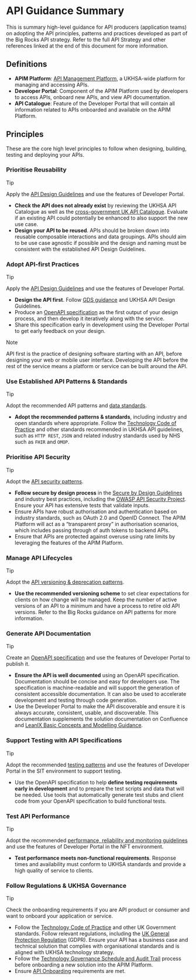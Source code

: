 # API Guidance Summary

This is summary high-level guidance for API producers (application teams) on adopting the API principles, patterns and practices developed as part of the Big Rocks API strategy. Refer to the full API Strategy and other references linked at the end of this document for more information. 

## Definitions

- **APIM Platform**: [API Management Platform](https://confluence.collab.test-and-trace.nhs.uk/display/BRP/API+Management+Solution+Design#APIManagementSolutionDesign-AzureAPI-M), a UKHSA-wide platform for managing and accessing APIs.
- **Developer Portal**: Component of the APIM Platform used by developers to access APIs, onboard new APIs, and view API documentation.
- **API Catalogue**: Feature of the Developer Portal that will contain all information related to APIs onboarded and available on the APIM Platform.

## Principles

These are the core high level principles to follow when designing, building, testing and deploying your APIs.

### Prioritise Reusability

> [!TIP]
> Apply the [API Design Guidelines](../api-design-guidelines/index.md) and use the features of Developer Portal.

- **Check the API does not already exist** by reviewing the UKHSA API Catalogue as well as the [cross-government UK API Catalogue](https://www.api.gov.uk/#uk-public-sector-apis). Evaluate if an existing API could potentially be enhanced to also support the new use case.
- **Design your API to be reused**. APIs should be broken down into reusable composable interactions and data groupings. APIs should aim to be use case agnostic if possible and the design and naming must be consistent with the established API Design Guidelines.

### Adopt API-first Practices

> [!TIP]
> Apply the [API Design Guidelines](../api-design-guidelines/index.md) and use the features of Developer Portal.

- **Design the API first**. Follow [GDS guidance](https://www.gov.uk/guidance/gds-api-technical-and-data-standards) and UKHSA API Design Guidelines.
- Produce an [OpenAPI specification](https://swagger.io/specification/) as the first output of your design process, and then develop it iteratively along with the service.
- Share this specification early in development using the Developer Portal to get early feedback on your design.

> [!NOTE]
> API first is the practice of designing software starting with an API, before designing your web or mobile user interface. Developing the API before the rest of the service means a platform or service can be built around the API.

### Use Established API Patterns & Standards

> [!TIP]
> Adopt the recommended API patterns and [data standards](../api-design-guidelines/data-standards.md).

- **Adopt the recommended patterns & standards**, including industry and open standards where appropriate. Follow the [Technology Code of Practice](https://www.gov.uk/guidance/the-technology-code-of-practice) and other standards recommended in UKHSA API guidelines, such as `HTTP REST`, `JSON` and related industry standards used by NHS such as `FHIR` and `OMOP`.  

### Prioritise API Security

> [!TIP]
> Adopt the [API security patterns](../api-design-guidelines/security.md).

- **Follow secure by design process** in the [Secure by Design Guidelines](https://www.security.gov.uk/policy-and-guidance/secure-by-design/) and industry best practices, including the [OWASP API Security Project](https://owasp.org/www-project-api-security/). Ensure your API has extensive tests that validate inputs.
- Ensure APIs have robust authorisation and authentication based on industry standards, such as OAuth 2.0 and OpenID Connect. The APIM Platform will act as a “transparent proxy” in authorisation scenarios, which includes passing through of auth tokens to backend APIs.
- Ensure that APIs are protected against overuse using rate limits by leveraging the features of the APIM Platform. 

### Manage API Lifecycles

> [!TIP]
> Adopt the [API versioning & deprecation patterns](../api-design-guidelines/versioning-and-deprecation.md).

- **Use the recommended versioning scheme** to set clear expectations for clients on how change will be managed. Keep the number of active versions of an API to a minimum and have a process to retire old API versions. Refer to the Big Rocks guidance on API patterns for more information.

### Generate API Documentation

> [!TIP]
> Create an [OpenAPI specification](../api-design-guidelines/api-specifications-and-documentation.md) and use the features of Developer Portal to publish it.

- **Ensure the API is well documented** using an OpenAPI specification. Documentation should be concise and easy for developers use. The specification is machine-readable and will support the generation of consistent accessible documentation. It can also be used to accelerate development and testing through code generation.
- Use the Developer Portal to make the API discoverable and ensure it is always accurate, consistent, usable, and discoverable. This documentation supplements the solution documentation on Confluence and [LeanIX Basic Concepts and Modelling Guidance](https://confluence.collab.test-and-trace.nhs.uk/display/AT/LeanIX+Basic+Concepts+and+Modelling+Guidance).

### Support Testing with API Specifications

> [!TIP]
> Adopt the recommended [testing patterns](../api-design-guidelines/testing.md) and use the features of Developer Portal in the SIT environment to support testing.

- Use the OpenAPI specification to help **define testing requirements early in development** and to prepare the test scripts and data that will be needed. Use tools that automatically generate test stubs and client code from your OpenAPI specification to build functional tests.

### Test API Performance

> [!TIP]
> Adopt the recommended [performance, reliability and monitoring guidelines](../api-design-guidelines/performance-reliability-monitoring.md) and use the features of Developer Portal in the NFT environment.

- **Test performance meets non-functional requirements**. Response times and availability must conform to UKHSA standards and provide a high quality of service to clients.

### Follow Regulations & UKHSA Governance

> [!TIP]
> Check the onboarding requirements if you are API product or consumer and want to onboard your application or service.

- Follow the [Technology Code of Practice](https://www.gov.uk/guidance/the-technology-code-of-practice) and other UK Government standards. Follow relevant regulations, including the [UK General Protection Regulation](https://ico.org.uk/for-organisations/uk-gdpr-guidance-and-resources/) (GDPR). Ensure your API has a business case and technical solution that complies with organisational standards and is aligned with UKHSA technology strategy.
- Follow the [Technology Governance Schedule and Audit Trail](https://confluence.collab.test-and-trace.nhs.uk/display/AT/Technology+Governance+Schedule+and+Audit+Trail) process before onboarding a new solution into the APIM Platform.
- Ensure [API Onboarding](https://confluence.collab.test-and-trace.nhs.uk/display/BRP/API+Onboarding) requirements are met.
